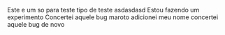 Este e um  so para teste tipo de teste
asdasdasd
Estou fazendo um experimento
Concertei aquele bug maroto
adicionei meu nome
concertei aquele bug de novo
